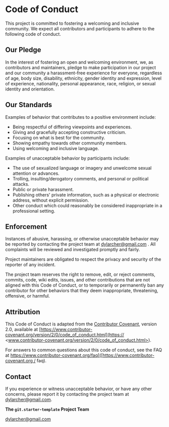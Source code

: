 # Code of Conduct

This project is committed to fostering a welcoming and inclusive community. We
expect all contributors and participants to adhere to the following code of
conduct.

## Our Pledge

In the interest of fostering an open and welcoming environment, we, as
contributors and maintainers, pledge to make participation in our project and
our community a harassment-free experience for everyone, regardless of age, body
size, disability, ethnicity, gender identity and expression, level of
experience, nationality, personal appearance, race, religion, or sexual identity
and orientation.

## Our Standards

Examples of behavior that contributes to a positive environment include:

* Being respectful of differing viewpoints and experiences.
* Giving and gracefully accepting constructive criticism.
* Focusing on what is best for the community.
* Showing empathy towards other community members.
* Using welcoming and inclusive language.

Examples of unacceptable behavior by participants include:

* The use of sexualized language or imagery and unwelcome sexual attention or
  advances.
* Trolling, insulting/derogatory comments, and personal or political attacks.
* Public or private harassment.
* Publishing others' private information, such as a physical or electronic
  address, without explicit permission.
* Other conduct which could reasonably be considered inappropriate in a
  professional setting.

## Enforcement

Instances of abusive, harassing, or otherwise unacceptable behavior may be
reported by contacting the project team at
[dylarcher@gmail.com](mailto:dylarcher@gmail.com)
. All complaints will be reviewed and investigated promptly and fairly.

Project maintainers are obligated to respect the privacy and security of the
reporter of any incident.

The project team reserves the right to remove, edit, or reject comments,
commits, code, wiki edits, issues, and other contributions that are not aligned
with this Code of Conduct, or to temporarily or permanently ban any contributor
for other behaviors that they deem inappropriate, threatening, offensive, or
harmful.

## Attribution

This Code of Conduct is adapted from the
[Contributor Covenant](https://www.contributor-covenant.org/), version 2.0,
available at
[https://www.contributor-covenant.org/version/2/0/code_of_conduct.html](https://
<www.contributor-covenant.org/version/2/0/code_of_conduct.html>).

For answers to common questions about this code of conduct, see the FAQ at
[https://www.contributor-covenant.org/faq]([https://www.contributor-covenant.org
/](https://www.contributor-covenant.org/)
faq).

## Contact

If you experience or witness unacceptable behavior, or have any other concerns,
please report it by contacting the project team at
[dylarcher@gmail.com](mailto:dylarcher@gmail.com).

**The `git.starter-template` Project Team**

[dylarcher@gmail.com](mailto:dylarcher@gmail.com)
